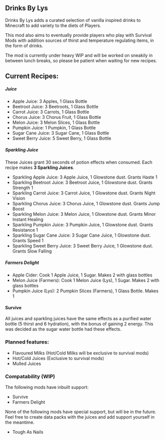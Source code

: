 ## Drinks By Lys 

Drinks By Lys adds a curated selection of vanilla inspired drinks to Minecraft to add variety to the diets of Players. 

This mod also aims to eventually provide players who play with Survival Mods with addition sources of thirst and temperature regulating items,
in the form of drinks.

The mod is currently under heavy WIP and will be worked on sneakily in between lunch breaks, so please be patient when waiting for new recipes.

## Current Recipes:

##### Juice
- Apple Juice: 3 Apples, 1 Glass Bottle
- Beetroot Juice: 3 Beetroots, 1 Glass Bottle
- Carrot Juice: 3 Carrots, 1 Glass Bottle
- Chorus Juice: 3 Chorus Fruit, 1 Glass Bottle
- Melon Juice: 3 Melon Slices, 1 Glass Bottle
- Pumpkin Juice: 1 Pumpkin, 1 Glass Bottle
- Sugar Cane Juice: 3 Sugar Cane, 1 Glass Bottle
- Sweet Berry Juice: 5 Sweet Berry, 1 Glass Bottle

##### Sparkling Juice
These Juices grant 30 seconds of potion effects when consumed. Each recipe makes **3 Sparkling Juices**.
- Sparkling Apple Juice: 3 Apple Juice, 1 Glowstone dust. Grants Haste 1
- Sparkling Beetroot Juice: 3 Beetroot Juice, 1 Glowstone dust. Grants Strength 1
- Sparkling Carrot Juice: 3 Carrot Juice, 1 Glowstone dust. Grants Night Vision
- Sparkling Chorus Juice: 3 Chorus Juice, 1 Glowstone dust. Grants Jump Boost
- Sparkling Melon Juice: 3 Melon Juice, 1 Glowstone dust. Grants Minor Instant Healing
- Sparkling Pumpkin Juice: 3 Pumpkin Juice, 1 Glowstone dust. Grants Resistance 1
- Sparkling Sugar Cane Juice: 3 Sugar Cane Juice, 1 Glowstone dust. Grants Speed 1
- Sparkling Sweet Berry Juice: 3 Sweet Berry Juice, 1 Glowstone dust. Grants Slow Falling

##### Farmers Delight
- Apple Cider: Cook 1 Apple Juice, 1 Sugar. Makes 2 with glass bottles
- Melon Juice (Farmers): Cook 1 Melon Juice (Lys), 1 Sugar. Makes 2 with glass bottles
- Pumpkin Juice (Lys): 2 Pumpkin Slices (Farmers), 1 Glass Bottle. Makes 1

#### Survive
All juices and sparkling juices have the same effects as a purified water bottle (5 thirst and 6 hydration), with the bonus of gaining 2 energy. This was decided as the sugar water bottle had these effects.

### Planned features:
- Flavoured Milks (Hot/Cold Milks will be exclusive to survival mods)
- Hot/Cold Juices (Exclusive to survival mods)
- Mulled Juices 
 
### Compatability (WIP)
The following mods have inbuilt support:
- Survive
- Farmers Delight

None of the following mods have special support, but will be in the future. Feel free to create data packs with the juices and add support yourself in the meantime.
- Tough As Nails
